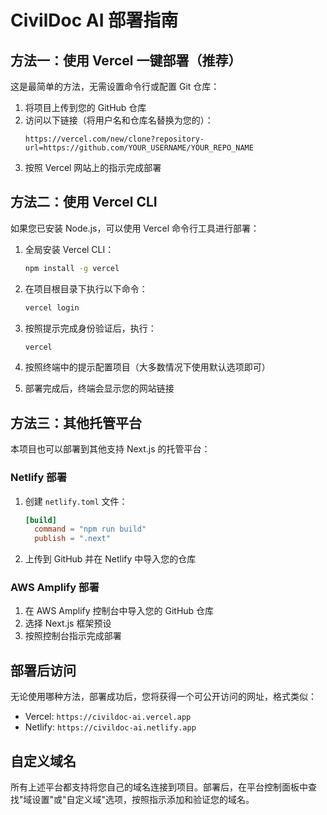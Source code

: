 # CivilDoc AI 部署指南

## 方法一：使用 Vercel 一键部署（推荐）

这是最简单的方法，无需设置命令行或配置 Git 仓库：

1. 将项目上传到您的 GitHub 仓库
2. 访问以下链接（将用户名和仓库名替换为您的）：
   ```
   https://vercel.com/new/clone?repository-url=https://github.com/YOUR_USERNAME/YOUR_REPO_NAME
   ```
3. 按照 Vercel 网站上的指示完成部署

## 方法二：使用 Vercel CLI

如果您已安装 Node.js，可以使用 Vercel 命令行工具进行部署：

1. 全局安装 Vercel CLI：
   ```bash
   npm install -g vercel
   ```

2. 在项目根目录下执行以下命令：
   ```bash
   vercel login
   ```

3. 按照提示完成身份验证后，执行：
   ```bash
   vercel
   ```

4. 按照终端中的提示配置项目（大多数情况下使用默认选项即可）

5. 部署完成后，终端会显示您的网站链接

## 方法三：其他托管平台

本项目也可以部署到其他支持 Next.js 的托管平台：

### Netlify 部署
1. 创建 `netlify.toml` 文件：
   ```toml
   [build]
     command = "npm run build"
     publish = ".next"
   ```
2. 上传到 GitHub 并在 Netlify 中导入您的仓库

### AWS Amplify 部署
1. 在 AWS Amplify 控制台中导入您的 GitHub 仓库
2. 选择 Next.js 框架预设
3. 按照控制台指示完成部署

## 部署后访问

无论使用哪种方法，部署成功后，您将获得一个可公开访问的网址，格式类似：

- Vercel: `https://civildoc-ai.vercel.app`
- Netlify: `https://civildoc-ai.netlify.app`

## 自定义域名

所有上述平台都支持将您自己的域名连接到项目。部署后，在平台控制面板中查找"域设置"或"自定义域"选项，按照指示添加和验证您的域名。 